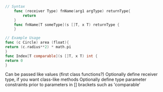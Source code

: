 ``` go
// Syntax	
	func (receiver Type) fnName(arg1 argType) returnType{
		return
	}
	func fnName[T someType](s []T, x T) returnType {
	}

// Example Usage
func (c Circle) area (float){
return (c.radius**2) * math.pi
}
func Index[T comparable](s []T, x T) int {
return 0
}
```

Can be passed like values (first class functions?)
Optionally define receiver type, if you want class-like methods
Optionally define type parameter constraints prior to parameters in [] brackets such as 'comparable'